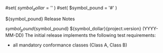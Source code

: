 #set( $symbol_dollar = '$' )
#set( $symbol_pound = '#' )

${symbol_pound} Release Notes

${symbol_pound}${symbol_pound} ${symbol_dollar}{project.version} (YYYY-MM-DD)
The initial release implements the following test requirements:

- all mandatory conformance classes (Class A, Class B)
